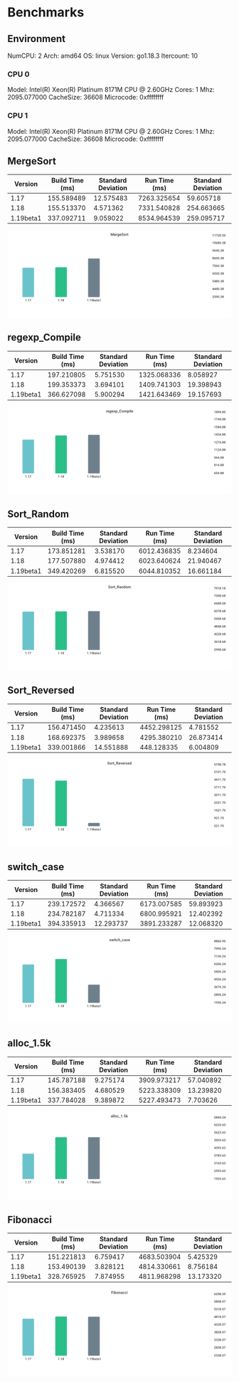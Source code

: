 # Benchmarks

## Environment

NumCPU: 2
Arch: amd64
OS: linux
Version: go1.18.3
Itercount: 10
### CPU 0

Model: Intel(R) Xeon(R) Platinum 8171M CPU @ 2.60GHz
Cores: 1
Mhz: 2095.077000
CacheSize: 36608
Microcode: 0xffffffff

### CPU 1

Model: Intel(R) Xeon(R) Platinum 8171M CPU @ 2.60GHz
Cores: 1
Mhz: 2095.077000
CacheSize: 36608
Microcode: 0xffffffff

## MergeSort

| Version | Build Time (ms) | Standard Deviation | Run Time (ms) | Standard Deviation |
| ------ | ------ | ------ | ------ | ------ |
| 1.17 | 155.589489 | 12.575483 | 7263.325654 | 59.605718 |
| 1.18 | 155.513370 | 4.571362 | 7331.540828 | 254.663665 |
| 1.19beta1 | 337.092711 | 9.059022 | 8534.964539 | 259.095717 |

![MergeSort](./619024e898d5dcaadcf23d3b2f3a22d86c871a7b76284aafd1eb289200c2e49a.png)

## regexp_Compile

| Version | Build Time (ms) | Standard Deviation | Run Time (ms) | Standard Deviation |
| ------ | ------ | ------ | ------ | ------ |
| 1.17 | 197.210805 | 5.751530 | 1325.068336 | 8.058927 |
| 1.18 | 199.353373 | 3.694101 | 1409.741303 | 19.398943 |
| 1.19beta1 | 366.627098 | 5.900294 | 1421.643469 | 19.157693 |

![regexp_Compile](./b52c0e0ed5be138613a41e4ac82fa786572d3635aa9d38700ddd7703cdee0d33.png)

## Sort_Random

| Version | Build Time (ms) | Standard Deviation | Run Time (ms) | Standard Deviation |
| ------ | ------ | ------ | ------ | ------ |
| 1.17 | 173.851281 | 3.538170 | 6012.436835 | 8.234604 |
| 1.18 | 177.507880 | 4.974412 | 6023.640624 | 21.940467 |
| 1.19beta1 | 349.420269 | 6.815520 | 6044.810352 | 16.661184 |

![Sort_Random](./7a0a58c9e3b5825d5c91544e7e01469f5aeb4b3af178a861bf75b9731df604c0.png)

## Sort_Reversed

| Version | Build Time (ms) | Standard Deviation | Run Time (ms) | Standard Deviation |
| ------ | ------ | ------ | ------ | ------ |
| 1.17 | 156.471450 | 4.235613 | 4452.298125 | 4.781552 |
| 1.18 | 168.692375 | 3.989658 | 4295.380210 | 26.873414 |
| 1.19beta1 | 339.001866 | 14.551888 | 448.128335 | 6.004809 |

![Sort_Reversed](./4f239a2e282214a7bf7c377fcf6bb4540d0934ce7ce00fadb75e8eeeb38d843d.png)

## switch_case

| Version | Build Time (ms) | Standard Deviation | Run Time (ms) | Standard Deviation |
| ------ | ------ | ------ | ------ | ------ |
| 1.17 | 239.172572 | 4.366567 | 6173.007585 | 59.893923 |
| 1.18 | 234.782187 | 4.711334 | 6800.995921 | 12.402392 |
| 1.19beta1 | 394.335913 | 12.293737 | 3891.233287 | 12.068320 |

![switch_case](./725e73000e499ff7420aa0f5b1c7dfb379e3381a122e47e5d482cb597e03166a.png)

## alloc_1.5k

| Version | Build Time (ms) | Standard Deviation | Run Time (ms) | Standard Deviation |
| ------ | ------ | ------ | ------ | ------ |
| 1.17 | 145.787188 | 9.275174 | 3909.973217 | 57.040892 |
| 1.18 | 156.383405 | 4.680529 | 5223.338309 | 13.239820 |
| 1.19beta1 | 337.784028 | 9.389872 | 5227.493473 | 7.703626 |

![alloc_1.5k](./78691b2f49e91d20e4fc03ba30be4e2828c5acd9ddd58fbf8d3e5b21bed97b8d.png)

## Fibonacci

| Version | Build Time (ms) | Standard Deviation | Run Time (ms) | Standard Deviation |
| ------ | ------ | ------ | ------ | ------ |
| 1.17 | 151.221813 | 6.759417 | 4683.503904 | 5.425329 |
| 1.18 | 153.490139 | 3.828121 | 4814.330661 | 8.756184 |
| 1.19beta1 | 328.765925 | 7.874955 | 4811.968298 | 13.173320 |

![Fibonacci](./016be0f0bc3aacaadb309d0adc2b1024980e3775065236c79ab0d186380b4f83.png)


